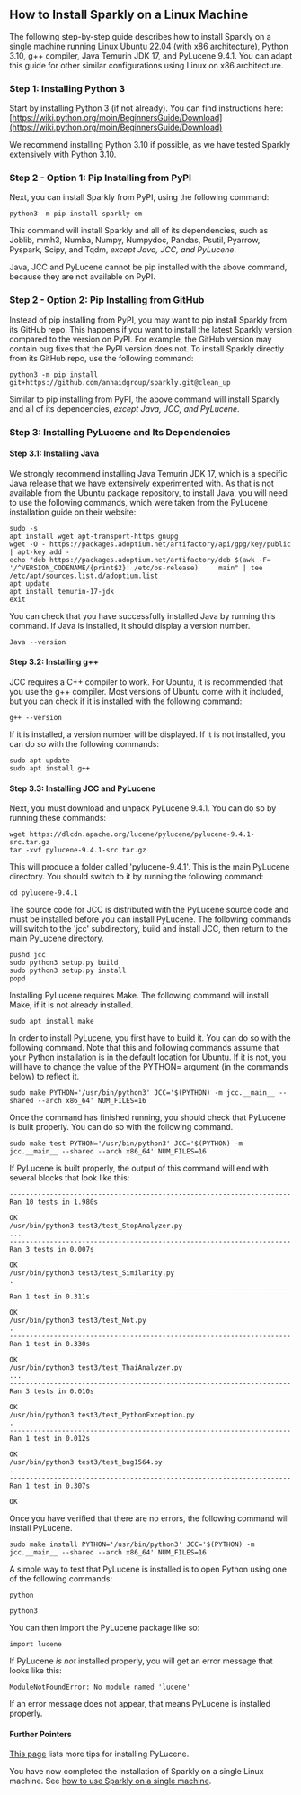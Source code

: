 ## How to Install Sparkly on a Linux Machine

The following step-by-step guide describes how to install Sparkly on a single machine running Linux Ubuntu 22.04 (with x86 architecture), Python 3.10, g++ compiler, Java Temurin JDK 17, and PyLucene 9.4.1. You can adapt this guide for other similar configurations using Linux on x86 architecture. 

### Step 1: Installing Python 3

Start by installing Python 3 (if not already). You can find instructions here:
[https://wiki.python.org/moin/BeginnersGuide/Download](https://wiki.python.org/moin/BeginnersGuide/Download)

We recommend installing Python 3.10 if possible, as we have tested Sparkly extensively with Python 3.10. 

### Step 2 - Option 1: Pip Installing from PyPI

Next, you can install Sparkly from PyPI, using the following command: 

```
python3 -m pip install sparkly-em
```

This command will install Sparkly and all of its dependencies, such as Joblib, mmh3, Numba, Numpy, Numpydoc, Pandas, Psutil, Pyarrow, Pyspark, Scipy, and Tqdm, *except Java, JCC, and PyLucene*. 

Java, JCC and PyLucene cannot be pip installed with the above command, because they are not available on PyPI. 

### Step 2 - Option 2: Pip Installing from GitHub

Instead of pip installing from PyPI, you may want to pip install Sparkly from its GitHub repo. This happens if you want to install the latest Sparkly version compared to the version on PyPI. For example, the GitHub version may contain bug fixes that the PyPI version does not. To install Sparkly directly from its GitHub repo, use the following command:

```
python3 -m pip install git+https://github.com/anhaidgroup/sparkly.git@clean_up
```

Similar to pip installing from PyPI, the above command will install Sparkly and all of its dependencies, *except Java, JCC, and PyLucene*. 

### Step 3: Installing PyLucene and Its Dependencies

#### Step 3.1: Installing Java

We strongly recommend installing Java Temurin JDK 17, which is a specific Java release that we have extensively experimented with. As that is not available from the Ubuntu package repository, to install Java, you will need to use the following commands, which were taken from the PyLucene installation guide on their website:

```
sudo -s
apt install wget apt-transport-https gnupg
wget -O - https://packages.adoptium.net/artifactory/api/gpg/key/public | apt-key add -
echo "deb https://packages.adoptium.net/artifactory/deb $(awk -F= '/^VERSION_CODENAME/{print$2}' /etc/os-release)     main" | tee /etc/apt/sources.list.d/adoptium.list
apt update
apt install temurin-17-jdk
exit
```

You can check that you have successfully installed Java by running this command. If Java is installed, it should display a version number.

```
Java --version
```

#### Step 3.2: Installing g++

JCC requires a C++ compiler to work. For Ubuntu, it is recommended that you use the g++ compiler. Most versions of Ubuntu come with it included, but you can check if it is installed with the following command:

```
g++ --version
```

If it is installed, a version number will be displayed. If it is not installed, you can do so with the following commands:

```
sudo apt update
sudo apt install g++
```

#### Step 3.3: Installing JCC and PyLucene

Next, you must download and unpack PyLucene 9.4.1. You can do so by running these commands:

```
wget https://dlcdn.apache.org/lucene/pylucene/pylucene-9.4.1-src.tar.gz
tar -xvf pylucene-9.4.1-src.tar.gz
```

This will produce a folder called 'pylucene-9.4.1'. This is the main PyLucene directory. You should switch to it by running the following command:

```
cd pylucene-9.4.1
```

The source code for JCC is distributed with the PyLucene source code and must be installed before you can install PyLucene. The following commands will switch to the 'jcc' subdirectory, build and install JCC, then return to the main PyLucene directory.

```
pushd jcc
sudo python3 setup.py build
sudo python3 setup.py install
popd
```

Installing PyLucene requires Make. The following command will install Make, if it is not already installed.

```
sudo apt install make
```

In order to install PyLucene, you first have to build it. You can do so with the following command. Note that this and following commands assume that your Python installation is in the default location for Ubuntu. If it is not, you will have to change the value of the PYTHON= argument (in the commands below) to reflect it.

```
sudo make PYTHON='/usr/bin/python3' JCC='$(PYTHON) -m jcc.__main__ --shared --arch x86_64' NUM_FILES=16
```

Once the command has finished running, you should check that PyLucene is built properly. You can do so with the following command.

```
sudo make test PYTHON='/usr/bin/python3' JCC='$(PYTHON) -m jcc.__main__ --shared --arch x86_64' NUM_FILES=16
```

If PyLucene is built properly, the output of this command will end with several blocks that look like this:

```
----------------------------------------------------------------------
Ran 10 tests in 1.980s

OK
/usr/bin/python3 test3/test_StopAnalyzer.py
...
----------------------------------------------------------------------
Ran 3 tests in 0.007s

OK
/usr/bin/python3 test3/test_Similarity.py
.
----------------------------------------------------------------------
Ran 1 test in 0.311s

OK
/usr/bin/python3 test3/test_Not.py
.
----------------------------------------------------------------------
Ran 1 test in 0.330s

OK
/usr/bin/python3 test3/test_ThaiAnalyzer.py
...
----------------------------------------------------------------------
Ran 3 tests in 0.010s

OK
/usr/bin/python3 test3/test_PythonException.py
.
----------------------------------------------------------------------
Ran 1 test in 0.012s

OK
/usr/bin/python3 test3/test_bug1564.py
.
----------------------------------------------------------------------
Ran 1 test in 0.307s

OK

```

Once you have verified that there are no errors, the following command will install PyLucene. 

```
sudo make install PYTHON='/usr/bin/python3' JCC='$(PYTHON) -m jcc.__main__ --shared --arch x86_64' NUM_FILES=16
```

A simple way to test that PyLucene is installed is to open Python using one of the following commands:

```
python
```
```
python3
```

You can then import the PyLucene package like so:

```
import lucene
```

If PyLucene *is not* installed properly, you will get an error message that looks like this:

```
ModuleNotFoundError: No module named 'lucene'
```

If an error message does not appear, that means PyLucene is installed properly.

#### Further Pointers

[This page](https://github.com/anhaidgroup/sparkly/blob/main/tips/pylucene.md) lists more tips for installing PyLucene.

You have now completed the installation of Sparkly on a single Linux machine. See [how to use Sparkly on a single machine](). 


